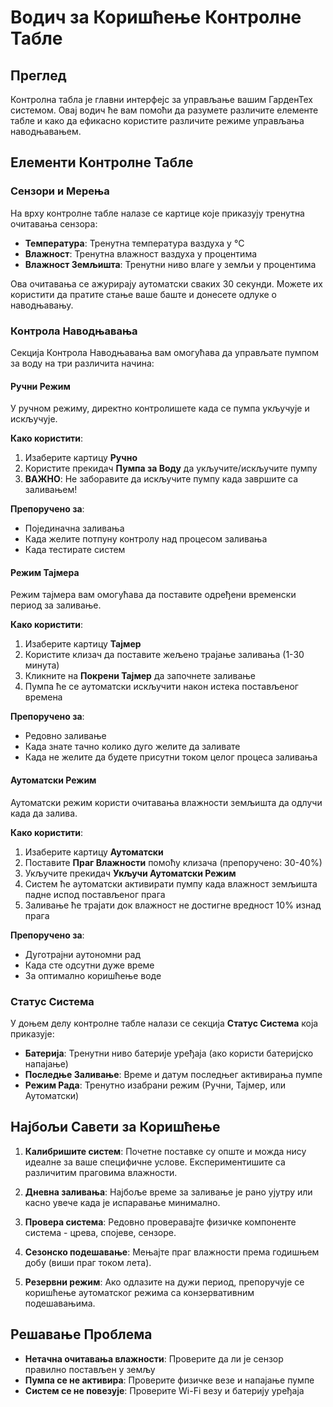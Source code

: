 
# Водич за Коришћење Контролне Табле

## Преглед

Контролна табла је главни интерфејс за управљање вашим ГарденТех системом. Овај водич ће вам помоћи да разумете различите елементе табле и како да ефикасно користите различите режиме управљања наводњавањем.

## Елементи Контролне Табле

### Сензори и Мерења

На врху контролне табле налазе се картице које приказују тренутна очитавања сензора:

- **Температура**: Тренутна температура ваздуха у °C
- **Влажност**: Тренутна влажност ваздуха у процентима
- **Влажност Земљишта**: Тренутни ниво влаге у земљи у процентима

Ова очитавања се ажурирају аутоматски сваких 30 секунди. Можете их користити да пратите стање ваше баште и донесете одлуке о наводњавању.

### Контрола Наводњавања

Секција Контрола Наводњавања вам омогућава да управљате пумпом за воду на три различита начина:

#### Ручни Режим

У ручном режиму, директно контролишете када се пумпа укључује и искључује.

**Како користити**:
1. Изаберите картицу **Ручно**
2. Користите прекидач **Пумпа за Воду** да укључите/искључите пумпу
3. **ВАЖНО**: Не заборавите да искључите пумпу када завршите са заливањем!

**Препоручено за**:
- Појединачна заливања
- Када желите потпуну контролу над процесом заливања
- Када тестирате систем

#### Режим Тајмера

Режим тајмера вам омогућава да поставите одређени временски период за заливање.

**Како користити**:
1. Изаберите картицу **Тајмер**
2. Користите клизач да поставите жељено трајање заливања (1-30 минута)
3. Кликните на **Покрени Тајмер** да започнете заливање
4. Пумпа ће се аутоматски искључити након истека постављеног времена

**Препоручено за**:
- Редовно заливање
- Када знате тачно колико дуго желите да заливате
- Када не желите да будете присутни током целог процеса заливања

#### Аутоматски Режим

Аутоматски режим користи очитавања влажности земљишта да одлучи када да залива.

**Како користити**:
1. Изаберите картицу **Аутоматски**
2. Поставите **Праг Влажности** помоћу клизача (препоручено: 30-40%)
3. Укључите прекидач **Укључи Аутоматски Режим**
4. Систем ће аутоматски активирати пумпу када влажност земљишта падне испод постављеног прага
5. Заливање ће трајати док влажност не достигне вредност 10% изнад прага

**Препоручено за**:
- Дуготрајни аутономни рад
- Када сте одсутни дуже време
- За оптимално коришћење воде

### Статус Система

У доњем делу контролне табле налази се секција **Статус Система** која приказује:

- **Батерија**: Тренутни ниво батерије уређаја (ако користи батеријско напајање)
- **Последње Заливање**: Време и датум последњег активирања пумпе
- **Режим Рада**: Тренутно изабрани режим (Ручни, Тајмер, или Аутоматски)

## Најбољи Савети за Коришћење

1. **Калибришите систем**: Почетне поставке су опште и можда нису идеалне за ваше специфичне услове. Експериментишите са различитим праговима влажности.

2. **Дневна заливања**: Најбоље време за заливање је рано ујутру или касно увече када је испаравање минимално.

3. **Провера система**: Редовно проверавајте физичке компоненте система - црева, спојеве, сензоре.

4. **Сезонско подешавање**: Мењајте праг влажности према годишњем добу (виши праг током лета).

5. **Резервни режим**: Ако одлазите на дужи период, препоручује се коришћење аутоматског режима са конзервативним подешавањима.

## Решавање Проблема

- **Нетачна очитавања влажности**: Проверите да ли је сензор правилно постављен у земљу
- **Пумпа се не активира**: Проверите физичке везе и напајање пумпе
- **Систем се не повезује**: Проверите Wi-Fi везу и батерију уређаја
